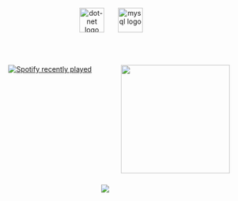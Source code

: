 <br clear="both">

<div align="center">
  <img width="20" />
  <img src="https://skillicons.dev/icons?i=dotnet" height="50" alt="dot-net logo"  />
  
  <img width="20" />
  <img src="https://skillicons.dev/icons?i=mysql" height="50" alt="mysql logo"  />
</div>

###

<br clear="both">

###

<img align="right" height="220" src="https://i.pinimg.com/originals/e4/7c/67/e47c6734006f65fdf8df8a0c3f359ba1.gif"  />

###

<div align="center">
  <a href="https://open.spotify.com/user/rpagzy42q8lg5c6txq4jhl7fb">
    <img src="https://spotify-recently-played-readme.vercel.app/api?user=rpagzy42q8lg5c6txq4jhl7fb&count=3" alt="Spotify recently played"  />
  </a>
</div>

###

<br clear="both">

<div align="center">
</div>

###

<div align="center">
  <img src="https://visitor-badge.laobi.icu/badge?page_id=luunaacyy.luunaacyy&left_color=black&right_color=crimson&left_text=Profile%20Views"  />
</div>

###
